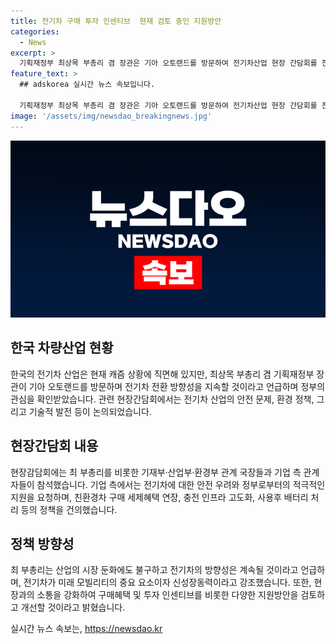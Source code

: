 ```yaml
---
title: 전기차 구매 투자 인센티브  현재 검토 중인 지원방안
categories:
  - News
excerpt: >
  기획재정부 최상목 부총리 겸 장관은 기아 오토랜드를 방문하여 전기차산업 현장 간담회를 진행했습니다. 최 부총리는 전기차 업계의 캐즘에 대한 지원책을 모색하고, 업계 및 정부 관계자들과 경쟁력 강화방안을 논의했습니다. 간담회에서는 전기차 안전 우려 및 정책 건의사항에 대해 활발한 토의가 이뤄졌으며, 최 부총리는 시장 둔화에도 불구하고 전기차 전환의 방향성은 지속될 것이라고 강조했습니다. 또한, 조선산업 현장에서도 미래기술 및 경쟁력 확보를 위한 논의가 이뤄졌으며, 친환경·디지털 선박 기술개발에 적극적으로 지원할 것이라고 밝혔습니다.
feature_text: >
  ## adskorea 실시간 뉴스 속보입니다.

  기획재정부 최상목 부총리 겸 장관은 기아 오토랜드를 방문하여 전기차산업 현장 간담회를 진행했습니다. 최 부총리는 전기차 업계의 캐즘에 대한 지원책을 모색하고, 업계 및 정부 관계자들과 경쟁력 강화방안을 논의했습니다. 간담회에서는 전기차 안전 우려 및 정책 건의사항에 대해 활발한 토의가 이뤄졌으며, 최 부총리는 시장 둔화에도 불구하고 전기차 전환의 방향성은 지속될 것이라고 강조했습니다. 또한, 조선산업 현장에서도 미래기술 및 경쟁력 확보를 위한 논의가 이뤄졌으며, 친환경·디지털 선박 기술개발에 적극적으로 지원할 것이라고 밝혔습니다.
image: '/assets/img/newsdao_breakingnews.jpg'
---
```


<p><img src="/assets/img/newsdao_breakingnews.jpg" alt="adskorea 속보" /></p>

<h2 data-ke-size="size26">한국 차량산업 현황</h2>

<p data-ke-size="size16">한국의 전기차 산업은 현재 캐즘 상황에 직면해 있지만, 최상목 부총리 겸 기획재정부 장관이 기아 오토랜드를 방문하며 전기차 전환 방향성을 지속할 것이라고 언급하며 정부의 관심을 확인받았습니다. 관련 현장간담회에서는 전기차 산업의 안전 문제, 환경 정책, 그리고 기술적 발전 등이 논의되었습니다.</p>

<h2 data-ke-size="size26">현장간담회 내용</h2>

<p data-ke-size="size16">현장감담회에는 최 부총리를 비롯한 기재부·산업부·환경부 관계 국장들과 기업 측 관계자들이 참석했습니다. 기업 측에서는 전기차에 대한 안전 우려와 정부로부터의 적극적인 지원을 요청하며, 친환경차 구매 세제혜택 연장, 충전 인프라 고도화, 사용후 배터리 처리 등의 정책을 건의했습니다.</p>

<h2 data-ke-size="size26">정책 방향성</h2>

<p data-ke-size="size16">최 부총리는 산업의 시장 둔화에도 불구하고 전기차의 방향성은 계속될 것이라고 언급하며, 전기차가 미래 모빌리티의 중요 요소이자 신성장동력이라고 강조했습니다. 또한, 현장과의 소통을 강화하여 구매혜택 및 투자 인센티브를 비롯한 다양한 지원방안을 검토하고 개선할 것이라고 밝혔습니다.</p>
실시간 뉴스 속보는, <a href="https://newsdao.kr" rel="dofollow">https://newsdao.kr</a>


